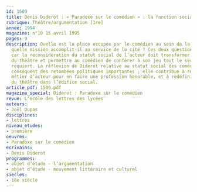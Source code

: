 ```yaml
---
id: 1509
title: Denis Diderot : « Paradoxe sur le comédien » : la fonction sociale du comédien 
rubrique: Théâtre/argumentation [1re]
annee: 1994
magazine: n°10 15 avril 1995
pages: 9
description: Quelle est la place occupée par le comédien au sein de la société, et
  quelle mission accomplit-il au service de la cité ? Ces deux questions sont liées,
  car la reconsidération du statut social de l’acteur doit transformer la vocation
  du théâtre et permettre au comédien de conférer à son jeu tout le sérieux qu’il
  requiert. La réflexion de Diderot relative au statut social des comédiens a par
  conséquent des retombées politiques importantes ; elle contribue à réhabiliter le
  métier d’acteur pour en faire une profession honorable, et à redéfinir la place
  du théâtre dans l’édifice social.  
article_pdf: 1509.pdf
magazine_special: Diderot : Paradoxe sur le comédien
revue: L’école des lettres des lycées
auteurs:
- Joël Dupas
disciplines:
- lettres
niveau_etudes:
- première
oeuvres:
- Paradoxe sur le comédien
ecrivains:
- Denis Diderot
programmes:
- objet d’étude - l’argumentation
- objet d’étude - mouvement littéraire et culturel
siecles:
- 18e siècle
---
```

